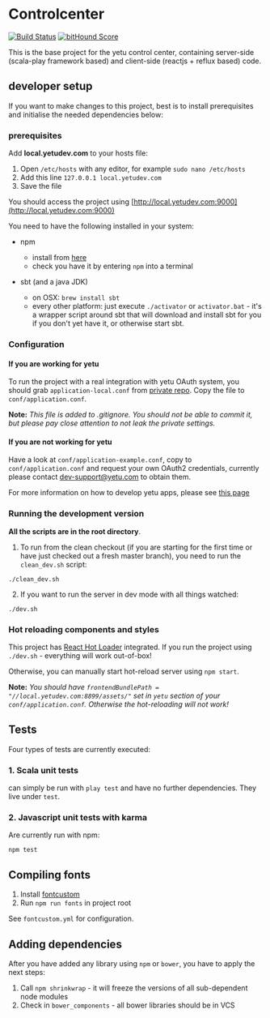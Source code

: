 # Controlcenter

[![Build Status](https://travis-ci.org/yetu/controlcenter.svg?branch=master)](https://travis-ci.org/yetu/controlcenter)
[![bitHound Score](https://www.bithound.io/yetu/controlcenter/badges/score.svg)](https://www.bithound.io/yetu/controlcenter)

This is the base project for the yetu control center, containing server-side (scala-play framework based) and client-side (reactjs + reflux based) code.


## developer setup

If you want to make changes to this project, best is to install prerequisites and initialise the needed dependencies below:

### prerequisites

Add **local.yetudev.com** to your hosts file:

 1. Open `/etc/hosts` with any editor, for example `sudo nano /etc/hosts`
 2. Add this line `127.0.0.1 local.yetudev.com`
 3. Save the file

You should access the project using [http://local.yetudev.com:9000](http://local.yetudev.com:9000)

You need to have the following installed in your system:

* npm
	* install from [here](http://nodejs.org/)
	* check you have it by entering `npm` into a terminal

* sbt (and a java JDK)
	* on OSX: `brew install sbt`
	* every other platform: just execute `./activator` or `activator.bat` - it's a wrapper script around sbt that will download and install sbt for you if you don't yet have it, or otherwise start sbt.

### Configuration

#### If you are working for yetu
To run the project with a real integration with yetu OAuth system, you should grab `application-local.conf` from [private repo](https://bitbucket.org/yetu/controlcenter-deployment).
Copy the file to `conf/application.conf`.

**Note:** *This file is added to .gitignore.
You should not be able to commit it, but please pay close attention to not leak the private settings.*

#### If you are not working for yetu

Have a look at `conf/application-example.conf`, copy to `conf/application.conf` and request your own OAuth2 credentials, currently please contact dev-support@yetu.com to obtain them.

For more information on how to develop yetu apps, please see [this page](https://github.com/yetu/app-development-workflow/wiki/How-to-develop-Apps-for-the-yetu-platform%3F)


### Running the development version

**All the scripts are in the root directory**.

1. To run from the clean checkout (if you are starting for the first time or have just checked out a fresh master branch), you need to run the `clean_dev.sh` script:
```
./clean_dev.sh
```

2. If you want to run the server in dev mode with all things watched:

```
./dev.sh
```

### Hot reloading components and styles

This project has [React Hot Loader](https://github.com/gaearon/react-hot-loader) integrated.
If you run the project using `./dev.sh` - everything will work out-of-box!

Otherwise, you can manually start hot-reload server using `npm start`.

**Note:** *You should have `frontendBundlePath = "//local.yetudev.com:8899/assets/"` set in `yetu` section of your `conf/application.conf`.
Otherwise the hot-reloading will not work!*


## Tests

Four types of tests are currently executed:

### 1. Scala unit tests
can simply be run with `play test` and have no further dependencies. They live under `test`.

### 2. Javascript unit tests with karma
Are currently run with npm:
```
npm test
```

## Compiling fonts

1. Install  [fontcustom](http://fontcustom.com/)
2. Run `npm run fonts` in project root

See `fontcustom.yml` for configuration.

## Adding dependencies

After you have added any library using `npm` or `bower`, you have to apply the next steps:

1. Call `npm shrinkwrap` - it will freeze the versions of all sub-dependent node modules
2. Check in `bower_components` - all bower libraries should be in VCS

